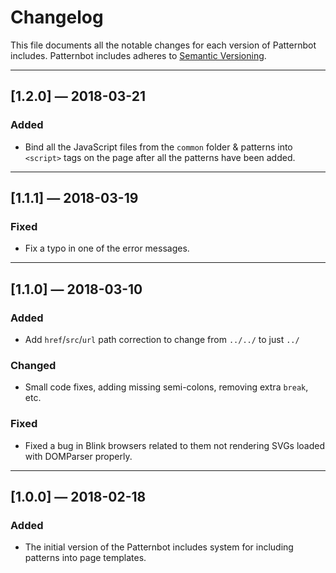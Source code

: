# Changelog

This file documents all the notable changes for each version of Patternbot includes.
Patternbot includes adheres to [Semantic Versioning](http://semver.org/).

---

## [1.2.0] — 2018-03-21

### Added

- Bind all the JavaScript files from the `common` folder & patterns into `<script>` tags on the page after all the patterns have been added.

---

## [1.1.1] — 2018-03-19

### Fixed

- Fix a typo in one of the error messages.

---

## [1.1.0] — 2018-03-10

### Added

- Add `href`/`src`/`url` path correction to change from `../../` to just `../`

### Changed

- Small code fixes, adding missing semi-colons, removing extra `break`, etc.

### Fixed

- Fixed a bug in Blink browsers related to them not rendering SVGs loaded with DOMParser properly.

---

## [1.0.0] — 2018-02-18

### Added

- The initial version of the Patternbot includes system for including patterns into page templates.
